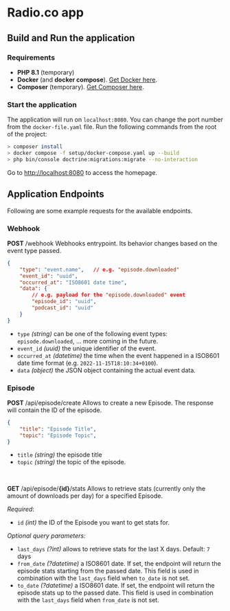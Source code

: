 # Radio.co app
## Build and Run the application

### Requirements
- **PHP 8.1** (temporary)
- **Docker** (and **docker compose**). [Get Docker here](https://docs.docker.com/get-docker/).
- **Composer** (temporary). [Get Composer here](https://getcomposer.org/download/).

### Start the application
The application will run on `localhost:8080`. You can change the port number from the `docker-file.yaml` file.
Run the following commands from the root of the project:
```sh
> composer install
> docker compose -f setup/docker-compose.yaml up --build
> php bin/console doctrine:migrations:migrate --no-interaction
```
Go to [http://localhost:8080](http://localhost:8080) to access the homepage.


## Application Endpoints
Following are some example requests for the available endpoints. 

### Webhook

**POST** /webhook
Webhooks entrypoint. Its behavior changes based on the event type passed. 
```json
{
    "type": "event.name",   // e.g. "episode.downloaded"
    "event_id": "uuid",
    "occurred_at": "ISO8601 date time",
    "data": {
        // e.g. payload for the "episode.downloaded" event
        "episode_id": "uuid",
        "podcast_id": "uuid"
    }
}
```
- `type` _(string)_ can be one of the following event types: `episode.downloaded`, ... more coming in the future.
- `event_id` _(uuid)_ the unique identifier of the event.
- `occurred_at` _(datetime)_ the time when the event happened in a ISO8601 date time format (e.g. `2022-11-15T18:10:34+0100`).
- `data` _(object)_ the JSON object containing the actual event data.


### Episode

**POST** /api/episode/create
Allows to create a new Episode. The response will contain the ID of the episode.
```json
{
    "title": "Episode Title",
    "topic": "Episode Topic",
}
```
- `title` _(string)_ the episode title
- `topic` _(string)_ the topic of the episode.

<br>

**GET** /api/episode/**{id}**/stats
Allows to retrieve stats (currently only the amount of downloads per day) for a specified Episode.

_Required_: 
- `id` _(int)_ the ID of the Episode you want to get stats for.

_Optional query parameters:_
- `last_days` _(?int)_ allows to retrieve stats for the last X days. Default: `7` days
- `from_date` _(?datetime)_ a ISO8601 date. If set, the endpoint will return the episode stats starting from the passed date. This field is used in combination with the `last_days` field when `to_date` is not set.
- `to_date` _(?datetime)_ a ISO8601 date. If set, the endpoint will return the episode stats up to the passed date. This field is used in combination with the `last_days` field when `from_date` is not set.
